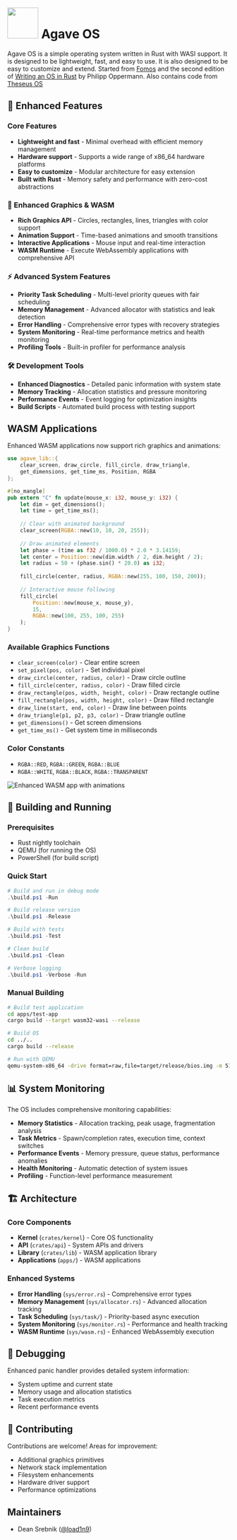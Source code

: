 # <img src="assets/Agave.png" width="70rem" /> Agave OS

Agave OS is a simple operating system written in Rust with WASI support. It is designed to be lightweight, fast, and easy to use. It is also designed to be easy to customize and extend. Started from [Fomos](https://github.com/Ruddle/Fomos) and the second edition of
[Writing an OS in Rust](https://os.phil-opp.com/) by Philipp Oppermann. Also contains code from [Theseus OS](https://github.com/theseus-os/Theseus)

## 🚀 Enhanced Features

### Core Features
- **Lightweight and fast** - Minimal overhead with efficient memory management
- **Hardware support** - Supports a wide range of x86_64 hardware platforms
- **Easy to customize** - Modular architecture for easy extension
- **Built with Rust** - Memory safety and performance with zero-cost abstractions

### 🎨 Enhanced Graphics & WASM
- **Rich Graphics API** - Circles, rectangles, lines, triangles with color support
- **Animation Support** - Time-based animations and smooth transitions
- **Interactive Applications** - Mouse input and real-time interaction
- **WASM Runtime** - Execute WebAssembly applications with comprehensive API

### ⚡ Advanced System Features
- **Priority Task Scheduling** - Multi-level priority queues with fair scheduling
- **Memory Management** - Advanced allocator with statistics and leak detection
- **Error Handling** - Comprehensive error types with recovery strategies
- **System Monitoring** - Real-time performance metrics and health monitoring
- **Profiling Tools** - Built-in profiler for performance analysis

### 🛠️ Development Tools
- **Enhanced Diagnostics** - Detailed panic information with system state
- **Memory Tracking** - Allocation statistics and pressure monitoring
- **Performance Events** - Event logging for optimization insights
- **Build Scripts** - Automated build process with testing support

## WASM Applications

Enhanced WASM applications now support rich graphics and animations:

```rust
use agave_lib::{
    clear_screen, draw_circle, fill_circle, draw_triangle, 
    get_dimensions, get_time_ms, Position, RGBA
};

#[no_mangle]
pub extern "C" fn update(mouse_x: i32, mouse_y: i32) {
    let dim = get_dimensions();
    let time = get_time_ms();
    
    // Clear with animated background
    clear_screen(RGBA::new(10, 10, 20, 255));
    
    // Draw animated elements
    let phase = (time as f32 / 1000.0) * 2.0 * 3.14159;
    let center = Position::new(dim.width / 2, dim.height / 2);
    let radius = 50 + (phase.sin() * 20.0) as i32;
    
    fill_circle(center, radius, RGBA::new(255, 100, 150, 200));
    
    // Interactive mouse following
    fill_circle(
        Position::new(mouse_x, mouse_y),
        15,
        RGBA::new(100, 255, 100, 255)
    );
}
```

### Available Graphics Functions
- `clear_screen(color)` - Clear entire screen
- `set_pixel(pos, color)` - Set individual pixel
- `draw_circle(center, radius, color)` - Draw circle outline
- `fill_circle(center, radius, color)` - Draw filled circle
- `draw_rectangle(pos, width, height, color)` - Draw rectangle outline
- `fill_rectangle(pos, width, height, color)` - Draw filled rectangle
- `draw_line(start, end, color)` - Draw line between points
- `draw_triangle(p1, p2, p3, color)` - Draw triangle outline
- `get_dimensions()` - Get screen dimensions
- `get_time_ms()` - Get system time in milliseconds

### Color Constants
- `RGBA::RED`, `RGBA::GREEN`, `RGBA::BLUE`
- `RGBA::WHITE`, `RGBA::BLACK`, `RGBA::TRANSPARENT`

![Enhanced WASM app with animations](assets/demo.png)

## 🔧 Building and Running

### Prerequisites
- Rust nightly toolchain
- QEMU (for running the OS)
- PowerShell (for build script)

### Quick Start
```powershell
# Build and run in debug mode
.\build.ps1 -Run

# Build release version
.\build.ps1 -Release

# Build with tests
.\build.ps1 -Test

# Clean build
.\build.ps1 -Clean

# Verbose logging
.\build.ps1 -Verbose -Run
```

### Manual Building
```bash
# Build test application
cd apps/test-app
cargo build --target wasm32-wasi --release

# Build OS
cd ../..
cargo build --release

# Run with QEMU
qemu-system-x86_64 -drive format=raw,file=target/release/bios.img -m 512M
```

## 📊 System Monitoring

The OS includes comprehensive monitoring capabilities:

- **Memory Statistics** - Allocation tracking, peak usage, fragmentation analysis
- **Task Metrics** - Spawn/completion rates, execution time, context switches
- **Performance Events** - Memory pressure, queue status, performance anomalies
- **Health Monitoring** - Automatic detection of system issues
- **Profiling** - Function-level performance measurement

## 🏗️ Architecture

### Core Components
- **Kernel** (`crates/kernel`) - Core OS functionality
- **API** (`crates/api`) - System APIs and drivers
- **Library** (`crates/lib`) - WASM application library
- **Applications** (`apps/`) - WASM applications

### Enhanced Systems
- **Error Handling** (`sys/error.rs`) - Comprehensive error types
- **Memory Management** (`sys/allocator.rs`) - Advanced allocation tracking
- **Task Scheduling** (`sys/task/`) - Priority-based async execution
- **System Monitoring** (`sys/monitor.rs`) - Performance and health tracking
- **WASM Runtime** (`sys/wasm.rs`) - Enhanced WebAssembly execution

## 🐛 Debugging

Enhanced panic handler provides detailed system information:
- System uptime and current state
- Memory usage and allocation statistics
- Task execution metrics
- Recent performance events

## 🤝 Contributing

Contributions are welcome! Areas for improvement:
- Additional graphics primitives
- Network stack implementation
- Filesystem enhancements
- Hardware driver support
- Performance optimizations

## Maintainers

- Dean Srebnik ([@load1n9](https://github.com/load1n9))
